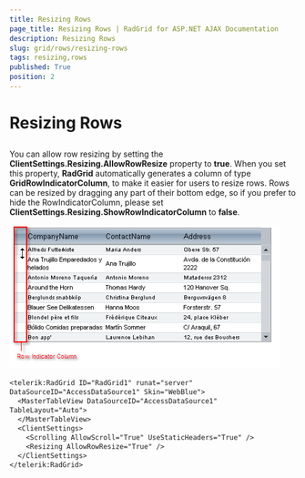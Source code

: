 ```yaml
---
title: Resizing Rows
page_title: Resizing Rows | RadGrid for ASP.NET AJAX Documentation
description: Resizing Rows
slug: grid/rows/resizing-rows
tags: resizing,rows
published: True
position: 2
---
```


# Resizing Rows



## 

You can allow row resizing by setting the **ClientSettings.Resizing.AllowRowResize** property to **true**. When you set this property, **RadGrid** automatically generates a column of type **GridRowIndicatorColumn**, to make it easier for users to resize rows. Rows can be resized by dragging any part of their bottom edge, so if you prefer to hide the RowIndicatorColumn, please set **ClientSettings.Resizing.ShowRowIndicatorColumn** to **false**.

![Row Resize and GridRowIndicatorColumn](images/grd_RowIndicatorColumn.png)

````ASPNET
<telerik:RadGrid ID="RadGrid1" runat="server" DataSourceID="AccessDataSource1" Skin="WebBlue">
  <MasterTableView DataSourceID="AccessDataSource1" TableLayout="Auto">
  </MasterTableView>
  <ClientSettings>
    <Scrolling AllowScroll="True" UseStaticHeaders="True" />
    <Resizing AllowRowResize="True" />
  </ClientSettings>
</telerik:RadGrid>
````


